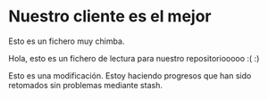 # Nuestro cliente es el mejor

Esto es un fichero muy chimba.

Hola, esto es un fichero de lectura para nuestro repositoriooooo :( :)

Esto es una modificación. Estoy haciendo progresos que han sido retomados sin problemas mediante stash. 
